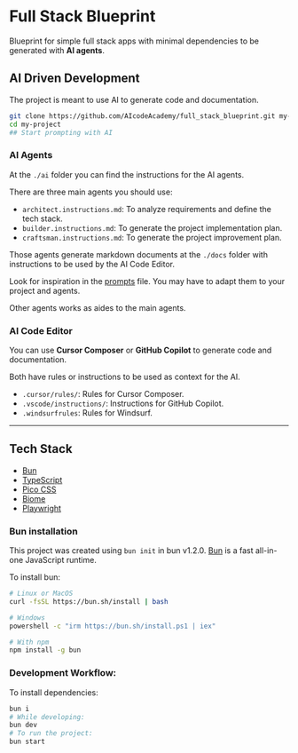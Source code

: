 # Full Stack Blueprint

Blueprint for simple full stack apps with minimal dependencies to be generated with **AI agents**.

## AI Driven Development

The project is meant to use AI to generate code and documentation.

```bash
git clone https://github.com/AIcodeAcademy/full_stack_blueprint.git my-project
cd my-project
## Start prompting with AI
```

### AI Agents

At the `./ai` folder you can find the instructions for the AI agents.

There are three main agents you should use:

- `architect.instructions.md`: To analyze requirements and define the tech stack.
- `builder.instructions.md`: To generate the project implementation plan.
- `craftsman.instructions.md`: To generate the project improvement plan.

Those agents generate markdown documents at the `./docs` folder with instructions to be used by the AI Code Editor.

Look for inspiration in the [prompts](./ai/prompts.md) file. You may have to adapt them to your project and agents.

Other agents works as aides to the main agents.

### AI Code Editor

You can use **Cursor Composer** or **GitHub Copilot** to generate code and documentation.

Both have rules or instructions to be used as context for the AI.

- `.cursor/rules/`: Rules for Cursor Composer.
- `.vscode/instructions/`: Instructions for GitHub Copilot.
- `.windsurfrules`: Rules for Windsurf.

---

## Tech Stack

- [Bun](https://bun.sh/)
- [TypeScript](https://www.typescriptlang.org/)
- [Pico CSS](https://picocss.com/)
- [Biome](https://biomejs.dev/)
- [Playwright](https://playwright.dev/)

### Bun installation

This project was created using `bun init` in bun v1.2.0.
[Bun](https://bun.sh) is a fast all-in-one JavaScript runtime.

To install bun:

```bash
# Linux or MacOS
curl -fsSL https://bun.sh/install | bash

# Windows
powershell -c "irm https://bun.sh/install.ps1 | iex"

# With npm
npm install -g bun
```

### Development Workflow:

To install dependencies:

```bash
bun i
# While developing:
bun dev
# To run the project:
bun start
```
